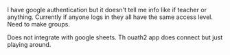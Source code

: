 I have google authentication but it doesn't tell me info like if teacher or anything. 
Currently if anyone logs in they all have the same access level.
Need to make groups.

Does not integrate with google sheets. Th ouath2 app does connect but just playing around.


